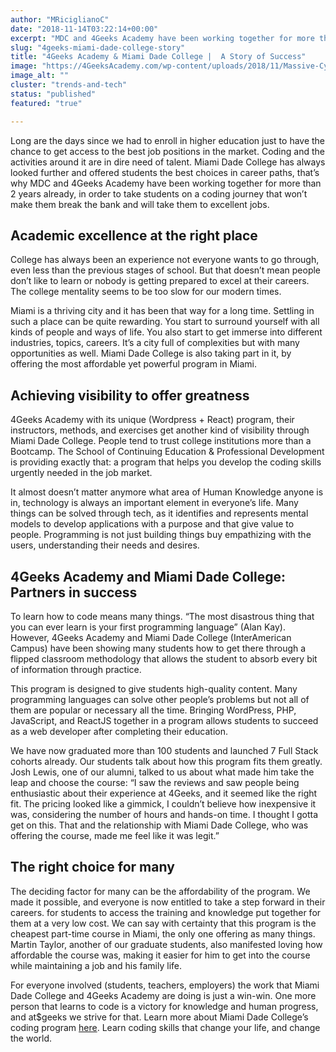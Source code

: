 ```yaml
---
author: "MRiciglianoC"
date: "2018-11-14T03:22:14+00:00"
excerpt: "MDC and 4Geeks Academy have been working together for more than 2 years already. Know our history here"
slug: "4geeks-miami-dade-college-story"
title: "4Geeks Academy & Miami Dade College |  A Story of Success"
image: "https://4GeeksAcademy.com/wp-content/uploads/2018/11/Massive-Cyber-Monday-Sale-1.png"
image_alt: ""
cluster: "trends-and-tech"
status: "published"
featured: "true"

---
```


Long are the days since we had to enroll in higher education just to have the chance to get access to the best job positions in the market. Coding and the activities around it are in dire need of talent. Miami Dade College has always looked further and offered students the best choices in career paths, that’s why MDC and 4Geeks Academy have been working together for more than 2 years already, in order to take students on a coding journey that won’t make them break the bank and will take them to excellent jobs.


## Academic excellence at the right place


College has always been an experience not everyone wants to go through, even less than the previous stages of school. But that doesn’t mean people don’t like to learn or nobody is getting prepared to excel at their careers. The college mentality seems to be too slow for our modern times.

Miami is a thriving city and it has been that way for a long time. Settling in such a place can be quite rewarding. You start to surround yourself with all kinds of people and ways of life. You also start to get immerse into different industries, topics, careers. It’s a city full of complexities but with many opportunities as well. Miami Dade College is also taking part in it, by offering the most affordable yet powerful program in Miami. 


## Achieving visibility to offer greatness


4Geeks Academy with its unique (Wordpress + React) program, their instructors, methods, and exercises get another kind of visibility through Miami Dade College. People tend to trust college institutions more than a Bootcamp. The School of Continuing Education & Professional Development is providing exactly that: a program that helps you develop the coding skills urgently needed in the job market.

It almost doesn’t matter anymore what area of Human Knowledge anyone is in, technology is always an important element in everyone’s life. Many things can be solved through tech, as it identifies and represents mental models to develop applications with a purpose and that give value to people. Programming is not just building things buy empathizing with the users, understanding their needs and desires. 


## 4Geeks Academy and Miami Dade College:  Partners in success


To learn how to code means many things. “The most disastrous thing that you can ever learn is your first programming language” (Alan Kay). However, 4Geeks Academy and Miami Dade College (InterAmerican Campus) have been showing many students how to get there through a flipped classroom methodology that allows the student to absorb every bit of information through practice. 

This program is designed to give students high-quality content. Many programming languages can solve other people’s problems but not all of them are popular or necessary all the time. Bringing WordPress, PHP, JavaScript, and ReactJS together in a program allows students to succeed as a web developer after completing their education.  

We have now graduated more than 100 students and launched 7 Full Stack cohorts already. Our students talk about how this program fits them greatly. Josh Lewis, one of our alumni, talked to us about what made him take the leap and choose the course: “I saw the reviews and saw people being enthusiastic about their experience at 4Geeks, and it seemed like the right fit. The pricing looked like a gimmick, I couldn’t believe how inexpensive it was, considering the number of hours and hands-on time. I thought I gotta get on this. That and the relationship with Miami Dade College, who was offering the course, made me feel like it was legit.”


## The right choice for many


The deciding factor for many can be the affordability of the program. We made it possible, and everyone is now entitled to take a step forward in their careers. for students to access the training and knowledge put together for them at a very low cost. We can say with certainty that this program is the cheapest part-time course in Miami, the only one offering as many things. Martin Taylor, another of our graduate students, also manifested loving how affordable the course was, making it easier for him to get into the course while maintaining a job and his family life. 

For everyone involved (students, teachers, employers) the work that Miami Dade College and 4Geeks Academy are doing is just a win-win. One more person that learns to code is a victory for knowledge and human progress, and at$geeks we strive for that. Learn more about Miami Dade College’s coding program [here](https://mdc.4geeksacademy.com/). Learn coding skills that change your life, and change the world. 

